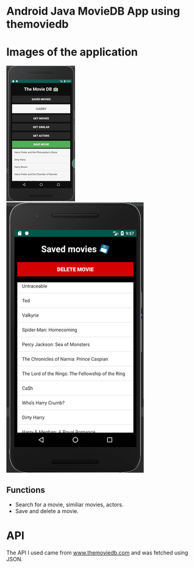 # Android Java MovieDB App using themoviedb

# Images of the application
![start](start.png)
![db](db.png)



## Functions

* Search for a movie, similiar movies, actors.
* Save and delete a movie.

# API
The API I used came from www.themoviedb.com and was fetched using JSON.
